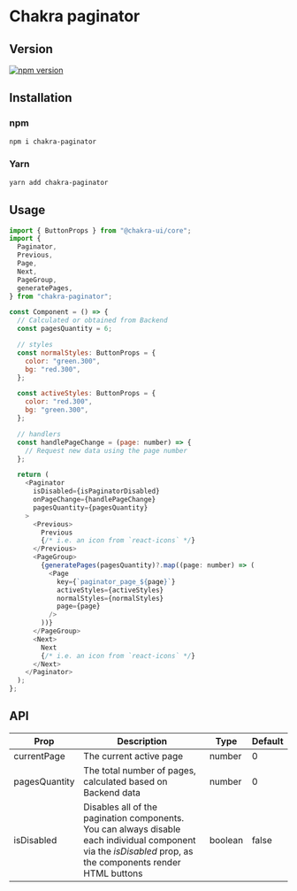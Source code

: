 # Chakra paginator

## Version

[![npm version](https://badge.fury.io/js/chakra-paginator.svg)](https://badge.fury.io/js/chakra-paginator)

## Installation

### npm

```bash
npm i chakra-paginator
```

### Yarn

```bash
yarn add chakra-paginator
```

## Usage

```js
import { ButtonProps } from "@chakra-ui/core";
import {
  Paginator,
  Previous,
  Page,
  Next,
  PageGroup,
  generatePages,
} from "chakra-paginator";

const Component = () => {
  // Calculated or obtained from Backend
  const pagesQuantity = 6;

  // styles
  const normalStyles: ButtonProps = {
    color: "green.300",
    bg: "red.300",
  };

  const activeStyles: ButtonProps = {
    color: "red.300",
    bg: "green.300",
  };

  // handlers
  const handlePageChange = (page: number) => {
    // Request new data using the page number
  };

  return (
    <Paginator
      isDisabled={isPaginatorDisabled}
      onPageChange={handlePageChange}
      pagesQuantity={pagesQuantity}
    >
      <Previous>
        Previous
        {/* i.e. an icon from `react-icons` */}
      </Previous>
      <PageGroup>
        {generatePages(pagesQuantity)?.map((page: number) => (
          <Page
            key={`paginator_page_${page}`}
            activeStyles={activeStyles}
            normalStyles={normalStyles}
            page={page}
          />
        ))}
      </PageGroup>
      <Next>
        Next
        {/* i.e. an icon from `react-icons` */}
      </Next>
    </Paginator>
  );
};
```

## API

| Prop          | Description                                                                                                                                                  | Type    | Default |
| ------------- | ------------------------------------------------------------------------------------------------------------------------------------------------------------ | ------- | ------- |
| currentPage   | The current active page                                                                                                                                      | number  | 0       |
| pagesQuantity | The total number of pages, calculated based on Backend data                                                                                                  | number  | 0       |
| isDisabled    | Disables all of the pagination components. You can always disable each individual component via the _isDisabled_ prop, as the components render HTML buttons | boolean | false   |
